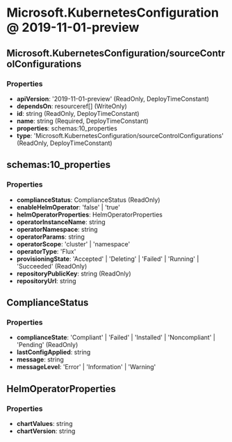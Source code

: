 # Microsoft.KubernetesConfiguration @ 2019-11-01-preview

## Microsoft.KubernetesConfiguration/sourceControlConfigurations
### Properties
* **apiVersion**: '2019-11-01-preview' (ReadOnly, DeployTimeConstant)
* **dependsOn**: resourceref[] (WriteOnly)
* **id**: string (ReadOnly, DeployTimeConstant)
* **name**: string (Required, DeployTimeConstant)
* **properties**: schemas:10_properties
* **type**: 'Microsoft.KubernetesConfiguration/sourceControlConfigurations' (ReadOnly, DeployTimeConstant)

## schemas:10_properties
### Properties
* **complianceStatus**: ComplianceStatus (ReadOnly)
* **enableHelmOperator**: 'false' | 'true'
* **helmOperatorProperties**: HelmOperatorProperties
* **operatorInstanceName**: string
* **operatorNamespace**: string
* **operatorParams**: string
* **operatorScope**: 'cluster' | 'namespace'
* **operatorType**: 'Flux'
* **provisioningState**: 'Accepted' | 'Deleting' | 'Failed' | 'Running' | 'Succeeded' (ReadOnly)
* **repositoryPublicKey**: string (ReadOnly)
* **repositoryUrl**: string

## ComplianceStatus
### Properties
* **complianceState**: 'Compliant' | 'Failed' | 'Installed' | 'Noncompliant' | 'Pending' (ReadOnly)
* **lastConfigApplied**: string
* **message**: string
* **messageLevel**: 'Error' | 'Information' | 'Warning'

## HelmOperatorProperties
### Properties
* **chartValues**: string
* **chartVersion**: string

